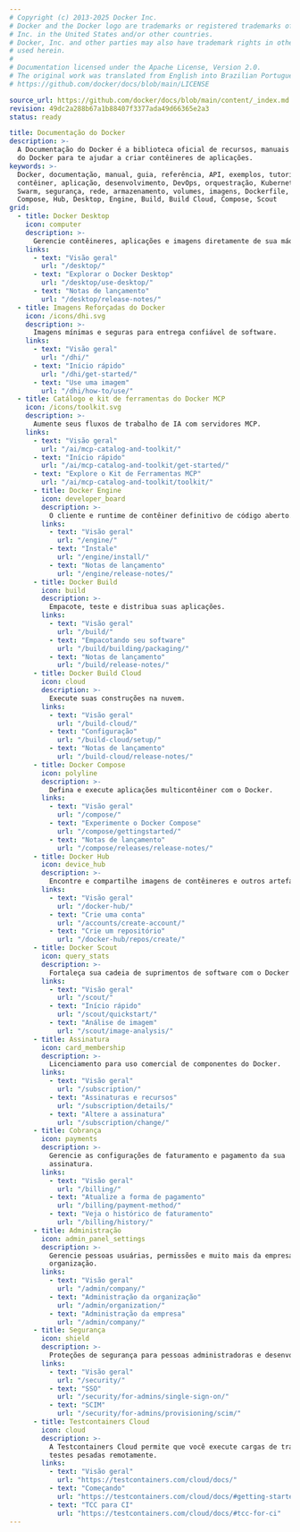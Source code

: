 ```yaml
---
# Copyright (c) 2013-2025 Docker Inc.
# Docker and the Docker logo are trademarks or registered trademarks of Docker,
# Inc. in the United States and/or other countries.
# Docker, Inc. and other parties may also have trademark rights in other terms
# used herein.
#
# Documentation licensed under the Apache License, Version 2.0.
# The original work was translated from English into Brazilian Portuguese.
# https://github.com/docker/docs/blob/main/LICENSE

source_url: https://github.com/docker/docs/blob/main/content/_index.md
revision: 49dc2a288b67a1b88407f3377ada49d66365e2a3
status: ready

title: Documentação do Docker
description: >-
  A Documentação do Docker é a biblioteca oficial de recursos, manuais e guias
  do Docker para te ajudar a criar contêineres de aplicações.
keywords: >-
  Docker, documentação, manual, guia, referência, API, exemplos, tutoriais,
  contêiner, aplicação, desenvolvimento, DevOps, orquestração, Kubernetes,
  Swarm, segurança, rede, armazenamento, volumes, imagens, Dockerfile,
  Compose, Hub, Desktop, Engine, Build, Build Cloud, Compose, Scout
grid:
  - title: Docker Desktop
    icon: computer
    description: >-
      Gerencie contêineres, aplicações e imagens diretamente de sua máquina.
    links:
      - text: "Visão geral"
        url: "/desktop/"
      - text: "Explorar o Docker Desktop"
        url: "/desktop/use-desktop/"
      - text: "Notas de lançamento"
        url: "/desktop/release-notes/"
  - title: Imagens Reforçadas do Docker
    icon: /icons/dhi.svg
    description: >-
      Imagens mínimas e seguras para entrega confiável de software.
    links:
      - text: "Visão geral"
        url: "/dhi/"
      - text: "Início rápido"
        url: "/dhi/get-started/"
      - text: "Use uma imagem"
        url: "/dhi/how-to/use/"
  - title: Catálogo e kit de ferramentas do Docker MCP
    icon: /icons/toolkit.svg
    description: >-
      Aumente seus fluxos de trabalho de IA com servidores MCP.
    links:
      - text: "Visão geral"
        url: "/ai/mcp-catalog-and-toolkit/"
      - text: "Início rápido"
        url: "/ai/mcp-catalog-and-toolkit/get-started/"
      - text: "Explore o Kit de Ferramentas MCP"
        url: "/ai/mcp-catalog-and-toolkit/toolkit/"
      - title: Docker Engine
        icon: developer_board
        description: >-
          O cliente e runtime de contêiner definitivo de código aberto.
        links:
          - text: "Visão geral"
            url: "/engine/"
          - text: "Instale"
            url: "/engine/install/"
          - text: "Notas de lançamento"
            url: "/engine/release-notes/"
      - title: Docker Build
        icon: build
        description: >-
          Empacote, teste e distribua suas aplicações.
        links:
          - text: "Visão geral"
            url: "/build/"
          - text: "Empacotando seu software"
            url: "/build/building/packaging/"
          - text: "Notas de lançamento"
            url: "/build/release-notes/"
      - title: Docker Build Cloud
        icon: cloud
        description: >-
          Execute suas construções na nuvem.
        links:
          - text: "Visão geral"
            url: "/build-cloud/"
          - text: "Configuração"
            url: "/build-cloud/setup/"
          - text: "Notas de lançamento"
            url: "/build-cloud/release-notes/"
      - title: Docker Compose
        icon: polyline
        description: >-
          Defina e execute aplicações multicontêiner com o Docker.
        links:
          - text: "Visão geral"
            url: "/compose/"
          - text: "Experimente o Docker Compose"
            url: "/compose/gettingstarted/"
          - text: "Notas de lançamento"
            url: "/compose/releases/release-notes/"
      - title: Docker Hub
        icon: device_hub
        description: >-
          Encontre e compartilhe imagens de contêineres e outros artefatos.
        links:
          - text: "Visão geral"
            url: "/docker-hub/"
          - text: "Crie uma conta"
            url: "/accounts/create-account/"
          - text: "Crie um repositório"
            url: "/docker-hub/repos/create/"
      - title: Docker Scout
        icon: query_stats
        description: >-
          Fortaleça sua cadeia de suprimentos de software com o Docker Scout.
        links:
          - text: "Visão geral"
            url: "/scout/"
          - text: "Início rápido"
            url: "/scout/quickstart/"
          - text: "Análise de imagem"
            url: "/scout/image-analysis/"
      - title: Assinatura
        icon: card_membership
        description: >-
          Licenciamento para uso comercial de componentes do Docker.
        links:
          - text: "Visão geral"
            url: "/subscription/"
          - text: "Assinaturas e recursos"
            url: "/subscription/details/"
          - text: "Altere a assinatura"
            url: "/subscription/change/"
      - title: Cobrança
        icon: payments
        description: >-
          Gerencie as configurações de faturamento e pagamento da sua
          assinatura.
        links:
          - text: "Visão geral"
            url: "/billing/"
          - text: "Atualize a forma de pagamento"
            url: "/billing/payment-method/"
          - text: "Veja o histórico de faturamento"
            url: "/billing/history/"
      - title: Administração
        icon: admin_panel_settings
        description: >-
          Gerencie pessoas usuárias, permissões e muito mais da empresa e da
          organização.
        links:
          - text: "Visão geral"
            url: "/admin/company/"
          - text: "Administração da organização"
            url: "/admin/organization/"
          - text: "Administração da empresa"
            url: "/admin/company/"
      - title: Segurança
        icon: shield
        description: >-
          Proteções de segurança para pessoas administradoras e desenvolvedoras.
        links:
          - text: "Visão geral"
            url: "/security/"
          - text: "SSO"
            url: "/security/for-admins/single-sign-on/"
          - text: "SCIM"
            url: "/security/for-admins/provisioning/scim/"
      - title: Testcontainers Cloud
        icon: cloud
        description: >-
          A Testcontainers Cloud permite que você execute cargas de trabalho de
          testes pesadas remotamente.
        links:
          - text: "Visão geral"
            url: "https://testcontainers.com/cloud/docs/"
          - text: "Começando"
            url: "https://testcontainers.com/cloud/docs/#getting-started"
          - text: "TCC para CI"
            url: "https://testcontainers.com/cloud/docs/#tcc-for-ci"
---
```

